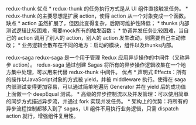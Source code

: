 redux-thunk
  优点
    * redux-thunk 的任务执行方式是从 UI 组件直接触发任务。
    * redux-thunk 的主要思想是扩展 action，使得 action 从一个对象变成一个函数。
  缺点
    * action 虽然扩展了，但因此变得复杂，后期可维护性降低；
    * thunks 内部测试逻辑比较困难，需要mock所有的触发函数；
    * 协调并发任务比较困难，当自己的 action 调用了别人的 action，别人的 action 发生改动，则需要自己主动修改；
    * 业务逻辑会散布在不同的地方：启动的模块，组件以及thunks内部。
    
redux-saga 
redux-saga 是一个用于管理 Redux 应用异步操作的中间件（又称异步 action）。 redux-saga 通过创建 Sagas 将所有的异步操作逻辑收集在一个地方集中处理，可以用来代替 redux-thunk 中间件。
  优点
    * 声明式 Effects：所有的操作以JavaScript对象的方式被 yield，并被 middleware 执行。使得在 saga 内部测试变得更加容易，可以通过简单地遍历 Generator 并在 yield 后的成功值上面做一个 deepEqual 测试。
    * 高级的异步控制流以及并发管理：可以使用简单的同步方式描述异步流，并通过 fork 实现并发任务。
    * 架构上的优势：将所有的异步流程控制都移入到了 sagas，UI 组件不用执行业务逻辑，只需 dispatch action 就行，增强组件复用性。